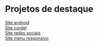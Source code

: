 # Projetos de destaque

<a href="https://RGMenezes.github.io/Estudos/Curso%20html-css/desafios/d010/" hreflang="pt-br" rel="next">Site android</a><br>
<a href="https://RGMenezes.github.io/Estudos/Curso%20html-css/desafios/d012/" hreflang="pt-br" rel="next">Site cordel</a><br>
<a href="https://RGMenezes.github.io/Estudos/Curso%20html-css/desafios/d015/" hreflang="pt-br" rel="next">Site redes sociais</a><br>
<a href="https://RGMenezes.github.io/Estudos/Curso%20html-css/desafios/d016/" hreflang="pt-br" rel="next">Site menu responsivo</a>